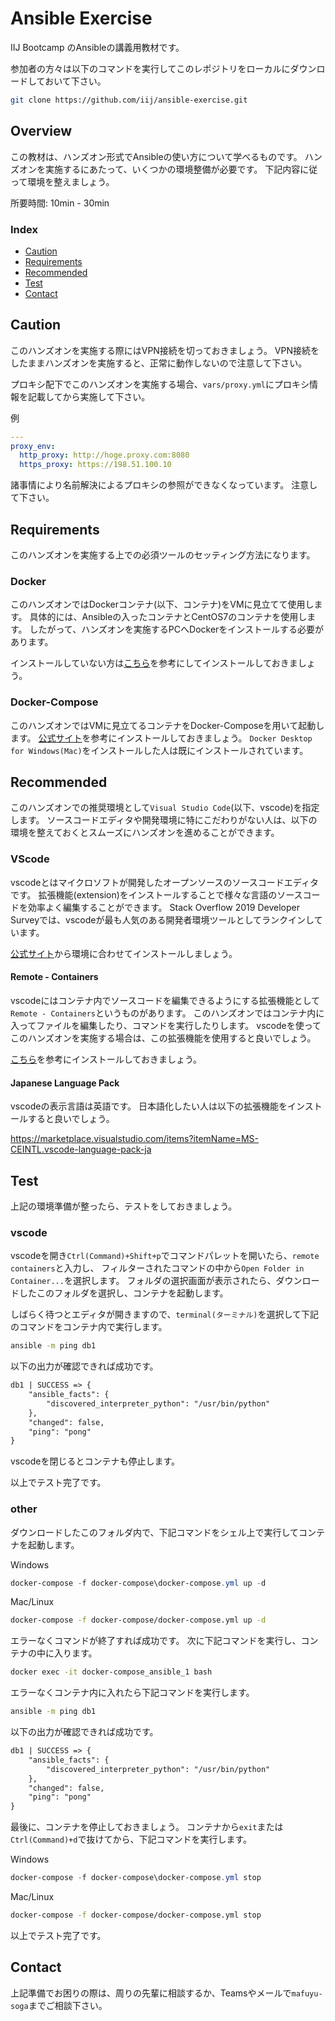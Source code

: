 # Ansible Exercise

IIJ Bootcamp のAnsibleの講義用教材です。

参加者の方々は以下のコマンドを実行してこのレポジトリをローカルにダウンロードしておいて下さい。

```sh
git clone https://github.com/iij/ansible-exercise.git
```

## Overview

この教材は、ハンズオン形式でAnsibleの使い方について学べるものです。
ハンズオンを実施するにあたって、いくつかの環境整備が必要です。
下記内容に従って環境を整えましょう。

所要時間: 10min - 30min

### Index

- [Caution](#caution)
- [Requirements](#requirements)
- [Recommended](#recommended)
- [Test](#test)
- [Contact](#contact)

## Caution

このハンズオンを実施する際にはVPN接続を切っておきましょう。
VPN接続をしたままハンズオンを実施すると、正常に動作しないので注意して下さい。

プロキシ配下でこのハンズオンを実施する場合、`vars/proxy.yml`にプロキシ情報を記載してから実施して下さい。

例

```yml
---
proxy_env:
  http_proxy: http://hoge.proxy.com:8080
  https_proxy: https://198.51.100.10
```

諸事情により名前解決によるプロキシの参照ができなくなっています。
注意して下さい。

## Requirements

このハンズオンを実施する上での必須ツールのセッティング方法になります。

### Docker

このハンズオンではDockerコンテナ(以下、コンテナ)をVMに見立てて使用します。
具体的には、Ansibleの入ったコンテナとCentOS7のコンテナを使用します。
したがって、ハンズオンを実施するPCへDockerをインストールする必要があります。

インストールしていない方は[こちら](https://iij.github.io/bootcamp/init/hello-bootcamp/)を参考にしてインストールしておきましょう。

### Docker-Compose

このハンズオンではVMに見立てるコンテナをDocker-Composeを用いて起動します。
[公式サイト](https://docs.docker.com/compose/install/)を参考にインストールしておきましょう。
`Docker Desktop for Windows(Mac)`をインストールした人は既にインストールされています。

## Recommended

このハンズオンでの推奨環境として`Visual Studio Code`(以下、vscode)を指定します。
ソースコードエディタや開発環境に特にこだわりがない人は、以下の環境を整えておくとスムーズにハンズオンを進めることができます。

### VScode

vscodeとはマイクロソフトが開発したオープンソースのソースコードエディタです。
拡張機能(extension)をインストールすることで様々な言語のソースコードを効率よく編集することができます。
Stack Overflow 2019 Developer Surveyでは、vscodeが最も人気のある開発者環境ツールとしてランクインしています。

[公式サイト](https://code.visualstudio.com/)から環境に合わせてインストールしましょう。

#### Remote - Containers

vscodeにはコンテナ内でソースコードを編集できるようにする拡張機能として`Remote - Containers`というものがあります。
このハンズオンではコンテナ内に入ってファイルを編集したり、コマンドを実行したりします。
vscodeを使ってこのハンズオンを実施する場合は、この拡張機能を使用すると良いでしょう。

[こちら](https://marketplace.visualstudio.com/items?itemName=ms-vscode-remote.remote-containers)を参考にインストールしておきましょう。

#### Japanese Language Pack

vscodeの表示言語は英語です。
日本語化したい人は以下の拡張機能をインストールすると良いでしょう。

<https://marketplace.visualstudio.com/items?itemName=MS-CEINTL.vscode-language-pack-ja>

## Test

上記の環境準備が整ったら、テストをしておきましょう。

### vscode

vscodeを開き`Ctrl(Command)+Shift+p`でコマンドパレットを開いたら、`remote containers`と入力し、
フィルターされたコマンドの中から`Open Folder in Container...`を選択します。
フォルダの選択画面が表示されたら、ダウンロードしたこのフォルダを選択し、コンテナを起動します。

しばらく待つとエディタが開きますので、`terminal(ターミナル)`を選択して下記のコマンドをコンテナ内で実行します。

```sh
ansible -m ping db1
```

以下の出力が確認できれば成功です。

```txt
db1 | SUCCESS => {
    "ansible_facts": {
        "discovered_interpreter_python": "/usr/bin/python"
    },
    "changed": false,
    "ping": "pong"
}
```

vscodeを閉じるとコンテナも停止します。

以上でテスト完了です。

### other

ダウンロードしたこのフォルダ内で、下記コマンドをシェル上で実行してコンテナを起動します。

Windows

```powershell
docker-compose -f docker-compose\docker-compose.yml up -d
```

Mac/Linux

```sh
docker-compose -f docker-compose/docker-compose.yml up -d
```

エラーなくコマンドが終了すれば成功です。
次に下記コマンドを実行し、コンテナの中に入ります。

```sh
docker exec -it docker-compose_ansible_1 bash
```

エラーなくコンテナ内に入れたら下記コマンドを実行します。

```sh
ansible -m ping db1
```

以下の出力が確認できれば成功です。

```txt
db1 | SUCCESS => {
    "ansible_facts": {
        "discovered_interpreter_python": "/usr/bin/python"
    },
    "changed": false,
    "ping": "pong"
}
```

最後に、コンテナを停止しておきましょう。
コンテナから`exit`または`Ctrl(Command)+d`で抜けてから、下記コマンドを実行します。

Windows

```powershell
docker-compose -f docker-compose\docker-compose.yml stop
```

Mac/Linux

```sh
docker-compose -f docker-compose/docker-compose.yml stop
```

以上でテスト完了です。

## Contact

上記準備でお困りの際は、周りの先輩に相談するか、Teamsやメールで`mafuyu-soga`までご相談下さい。
